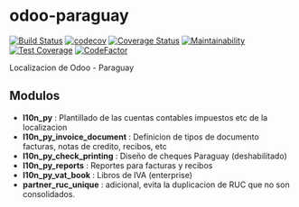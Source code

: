 # odoo-paraguay

[![Build Status](https://travis-ci.com/jobiols/test.svg?branch=13.0)](https://travis-ci.com/jobiols/test)
[![codecov](https://codecov.io/gh/jobiols/test/branch/13.0/graph/badge.svg)](https://codecov.io/gh/jobiols/test)
[![Coverage Status](https://coveralls.io/repos/github/jobiols/test/badge.svg)](https://coveralls.io/github/jobiols/test)
[![Maintainability](https://api.codeclimate.com/v1/badges/281df6a9d8a9d0ce1d8c/maintainability)](https://codeclimate.com/github/jobiols/test/maintainability)
[![Test Coverage](https://api.codeclimate.com/v1/badges/281df6a9d8a9d0ce1d8c/test_coverage)](https://codeclimate.com/github/jobiols/test/test_coverage)
[![CodeFactor](https://www.codefactor.io/repository/github/jobiols/test/badge)](https://www.codefactor.io/repository/github/jobiols/test)

Localizacion de Odoo - Paraguay

## Modulos

- **l10n_py** : Plantillado de las cuentas contables impuestos etc de la localizacion
- **l10n_py_invoice_document** : Definicion de tipos de documento facturas, notas de credito, recibos, etc
- **l10n_py_check_printing** : Diseño de cheques Paraguay (deshabilitado)
- **l10n_py_reports** : Reportes para facturas y recibos
- **l10n_py_vat_book** : Libros de IVA (enterprise)
- **partner_ruc_unique** : adicional, evita la duplicacion de RUC que no son consolidados.
